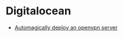 # Digitalocean
- [Automagically deploy an openvpn server](https://github.com/digitalocean/do_user_scripts/blob/master/Ubuntu-14.04/network/open-vpn.yml)
